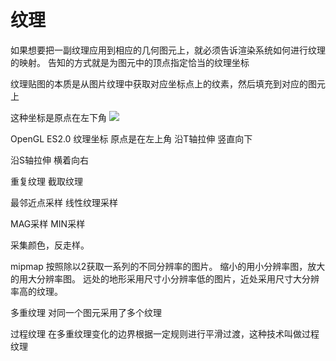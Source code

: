 # 纹理
如果想要把一副纹理应用到相应的几何图元上，就必须告诉渲染系统如何进行纹理的映射。
告知的方式就是为图元中的顶点指定恰当的纹理坐标

纹理贴图的本质是从图片纹理中获取对应坐标点上的纹素，然后填充到对应的图元上

这种坐标是原点在左下角
![](http://hi.csdn.net/attachment/201011/17/0_1289998846QE3e.gif)

OpenGL ES2.0 纹理坐标 原点是在左上角
沿T轴拉伸 竖直向下

沿S轴拉伸 横着向右

重复纹理
截取纹理


最邻近点采样
线性纹理采样

MAG采样
MIN采样

采集颜色，反走样。

mipmap
按照除以2获取一系列的不同分辨率的图片。
缩小的用小分辨率图，放大的用大分辨率图。
远处的地形采用尺寸小分辨率低的图片，近处采用尺寸大分辨率高的纹理。

多重纹理
对同一个图元采用了多个纹理

过程纹理
在多重纹理变化的边界根据一定规则进行平滑过渡，这种技术叫做过程纹理
